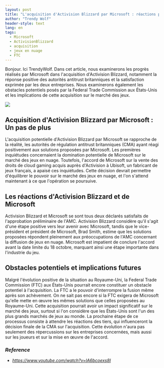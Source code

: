 ```yaml
---
layout: post
title: "L'acquisition d'Activision Blizzard par Microsoft : réactions positives et obstacles potentiels"
author: "Trendy Wolf"
header-style: text
lang: en
tags:
  - Microsoft
  - ActivisionBlizzard
  - acquisition
  - jeux en nuage
  - FTC
---
```


Bonjour. Ici TrendyWolf. Dans cet article, nous examinerons les progrès réalisés par Microsoft dans l'acquisition d'Activision Blizzard, notamment la réponse positive des autorités antitrust britanniques et la satisfaction exprimée par les deux entreprises. Nous examinerons également les obstacles potentiels posés par la Federal Trade Commission aux États-Unis et les implications de cette acquisition sur le marché des jeux.

<img
    src="https://i.ytimg.com/vi/lA6bcoexs8I/hqdefault.jpg"
/>


## Acquisition d'Activision Blizzard par Microsoft : Un pas de plus
L'acquisition potentielle d'Activision Blizzard par Microsoft se rapproche de la réalité, les autorités de régulation antitrust britanniques (CMA) ayant réagi positivement aux solutions proposées par Microsoft. Les premières inquiétudes concernaient la domination potentielle de Microsoft sur le marché des jeux en nuage. Toutefois, l'accord de Microsoft sur la vente des droits de cloud gaming acquis auprès d'Activision à Ubisoft, un fabricant de jeux français, a apaisé ces inquiétudes. Cette décision devrait permettre d'équilibrer le pouvoir sur le marché des jeux en nuage, et l'on s'attend maintenant à ce que l'opération se poursuive.

## Les réactions d'Activision Blizzard et de Microsoft
Activision Blizzard et Microsoft se sont tous deux déclarés satisfaits de l'approbation préliminaire de l'AMC. Activision Blizzard considère qu'il s'agit d'une étape positive vers leur avenir avec Microsoft, tandis que le vice-président et président de Microsoft, Brad Smith, estime que les solutions proposées répondent pleinement aux préoccupations de l'AMC concernant la diffusion de jeux en nuage. Microsoft est impatient de conclure l'accord avant la date limite du 18 octobre, marquant ainsi une étape importante dans l'industrie du jeu.

## Obstacles potentiels et implications futures
Malgré l'évolution positive de la situation au Royaume-Uni, la Federal Trade Commission (FTC) aux États-Unis pourrait encore constituer un obstacle potentiel à l'acquisition. La FTC a le pouvoir d'interrompre la fusion même après son achèvement. On ne sait pas encore si la FTC exigera de Microsoft qu'elle mette en œuvre les mêmes solutions que celles proposées au Royaume-Uni. Cette acquisition pourrait avoir un impact significatif sur le marché des jeux, surtout si l'on considère que les États-Unis sont l'un des plus grands marchés de jeux au monde. La prochaine étape de ce processus consiste à attendre les réactions des tiers, qui influenceront la décision finale de la CMA sur l'acquisition. Cette évolution n'aura pas seulement des répercussions sur les entreprises concernées, mais aussi sur les joueurs et sur la mise en œuvre de l'accord.


### _Reference_
- _https://www.youtube.com/watch?v=lA6bcoexs8I_

